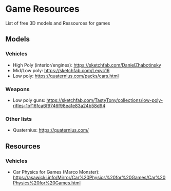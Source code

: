 # Game Resources

List of free 3D models and Ressources for games

## Models

### Vehicles

- High Poly (interior/engines): https://sketchfab.com/DanielZhabotinsky
- Mid/Low poly: https://sketchfab.com/Lexyc16
- Low poly: https://quaternius.com/packs/cars.html

### Weapons

- Low poly guns: https://sketchfab.com/TastyTony/collections/low-poly-rifles-1bf16fca6f9746f98ea1e83a24b58d94

### Other lists

- Quaternius: https://quaternius.com/

## Resources

### Vehicles

- Car Physics for Games (Marco Monster): https://asawicki.info/Mirror/Car%20Physics%20for%20Games/Car%20Physics%20for%20Games.html

